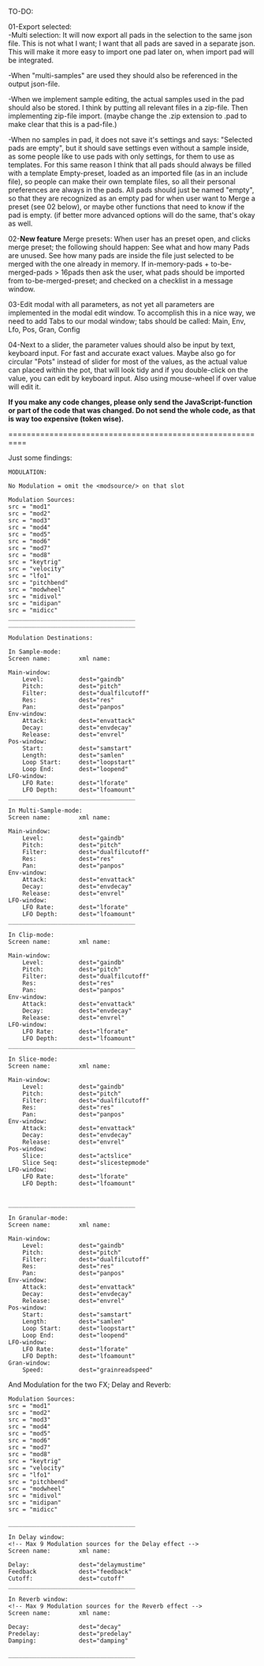 TO-DO:

01-Export selected:      
-Multi selection: It will now export all pads in the selection to the same json file. This is not what I want; I want that all pads are saved in a separate json. This will make it more easy to import one pad later on, when import pad will be integrated. 

-When "multi-samples" are used they should also be referenced in the output json-file.

-When we implement sample editing, the actual samples used in the pad should also be stored. I think by putting all relevant files in a zip-file. Then implementing zip-file import. (maybe change the .zip extension to .pad to make clear that this is a pad-file.)

-When no samples in pad, it does not save it's settings and says: "Selected pads are empty", but it should save settings even without a sample inside, as some people like to use pads with only settings, for them to use as templates. For this same reason I think that all pads should always be filled with a template Empty-preset, loaded as an imported file (as in an include file), so people can make their own template files, so all their personal preferences are always in the pads. All pads should just be named "empty", so that they are recognized as an empty pad for when user want to Merge a preset (see 02 below), or maybe other functions that need to know if the pad is empty. (if better more advanced options will do the same, that's okay as well.
		
02-**New feature** Merge presets: When user has an preset open, and clicks merge preset; the following should happen: See what and how many Pads are unused. See how many pads are inside the file just selected to be merged with the one already in memory. If in-memory-pads + to-be-merged-pads > 16pads then ask the user, what pads should be imported from to-be-merged-preset; and checked on a checklist in a message window.


03-Edit modal with all parameters, as not yet all parameters are implemented in the modal edit window. To accomplish this in a nice way, we need to add Tabs to our modal window; tabs should be called: Main, Env, Lfo, Pos, Gran, Config

04-Next to a slider, the parameter values should also be input by text, keyboard input. For fast and accurate exact values. Maybe also go for circular "Pots" instead of slider for most of the values, as the actual value can placed within the pot, that will look tidy and if you double-click on the value, you can edit by keyboard input. Also using mouse-wheel if over value will edit it.

**If you make any code changes, please __only__ send the JavaScript-function or part of the code that was changed. __Do not__ send the whole code, as that is way too expensive (token wise).**

==========================================================

Just some findings:

```
MODULATION:

No Modulation = omit the <modsource/> on that slot

Modulation Sources:
src = "mod1"     
src = "mod2"     
src = "mod3"     
src = "mod4"     
src = "mod5"     
src = "mod6"     
src = "mod7"     
src = "mod8"     
src = "keytrig"  
src = "velocity" 
src = "lfo1"     
src = "pitchbend"
src = "modwheel"
src = "midivol" 
src = "midipan" 
src = "midicc"  
____________________________________
____________________________________

Modulation Destinations:

In Sample-mode:
Screen name:		xml name:				

Main-window:
	Level:   		dest="gaindb"       
	Pitch:			dest="pitch"        
	Filter: 		dest="dualfilcutoff"
	Res:     		dest="res"             
	Pan:     		dest="panpos"
Env-window:
	Attack:			dest="envattack" 
	Decay:			dest="envdecay"  
	Release:		dest="envrel"    
Pos-window:
	Start:			dest="samstart" 	
	Length:			dest="samlen"   
	Loop Start:		dest="loopstart"
	Loop End:		dest="loopend"  
LFO-window:
	LFO Rate:		dest="lforate"  
	LFO Depth:		dest="lfoamount"
____________________________________

In Multi-Sample-mode:
Screen name:		xml name:

Main-window:
	Level:   		dest="gaindb"       
	Pitch:			dest="pitch"        
	Filter: 		dest="dualfilcutoff"
	Res:     		dest="res"             
	Pan:     		dest="panpos"
Env-window:
	Attack:			dest="envattack" 
	Decay:			dest="envdecay"  
	Release:		dest="envrel"    
LFO-window:
	LFO Rate:		dest="lforate"  
	LFO Depth:		dest="lfoamount"
____________________________________

In Clip-mode:
Screen name:		xml name:

Main-window:
	Level:   		dest="gaindb"       
	Pitch:			dest="pitch"        
	Filter: 		dest="dualfilcutoff"
	Res:     		dest="res"             
	Pan:     		dest="panpos"
Env-window:
	Attack:			dest="envattack" 
	Decay:			dest="envdecay"  
	Release:		dest="envrel"    
LFO-window:
	LFO Rate:		dest="lforate"  
	LFO Depth:		dest="lfoamount"
____________________________________

In Slice-mode:
Screen name:		xml name:

Main-window:
	Level:   		dest="gaindb"       
	Pitch:			dest="pitch"        
	Filter: 		dest="dualfilcutoff"
	Res:     		dest="res"             
	Pan:     		dest="panpos"
Env-window:
	Attack:			dest="envattack" 
	Decay:			dest="envdecay"  
	Release:		dest="envrel"    
Pos-window:		
	Slice:			dest="actslice"
	Slice Seq:		dest="slicestepmode"  
LFO-window:
	LFO Rate:		dest="lforate"  
	LFO Depth:		dest="lfoamount"


____________________________________

In Granular-mode:
Screen name:		xml name:

Main-window:
	Level:   		dest="gaindb"       
	Pitch:			dest="pitch"        
	Filter: 		dest="dualfilcutoff"
	Res:     		dest="res"             
	Pan:     		dest="panpos"
Env-window:
	Attack:			dest="envattack" 
	Decay:			dest="envdecay"  
	Release:		dest="envrel"    
Pos-window:
	Start:			dest="samstart" 	
	Length:			dest="samlen"   
	Loop Start:		dest="loopstart"
	Loop End:		dest="loopend"  
LFO-window:
	LFO Rate:		dest="lforate"  
	LFO Depth:		dest="lfoamount"
Gran-window:
	Speed:			dest="grainreadspeed"
```


And Modulation for the two FX; 
Delay and Reverb:
```
Modulation Sources:
src = "mod1"     
src = "mod2"     
src = "mod3"     
src = "mod4"     
src = "mod5"     
src = "mod6"     
src = "mod7"     
src = "mod8"     
src = "keytrig"  
src = "velocity" 
src = "lfo1"     
src = "pitchbend"
src = "modwheel"
src = "midivol" 
src = "midipan" 
src = "midicc"  

____________________________________

In Delay window:
<!-- Max 9 Modulation sources for the Delay effect -->
Screen name:		xml name:

Delay:				dest="delaymustime"
Feedback			dest="feedback"     
Cutoff:				dest="cutoff"        
____________________________________

In Reverb window:
<!-- Max 9 Modulation sources for the Reverb effect -->
Screen name:		xml name:

Decay:				dest="decay"	
Predelay:			dest="predelay"	
Damping:			dest="damping"	

____________________________________
```
           	
